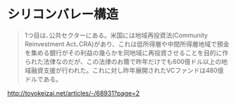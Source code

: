 # シリコンバレー構造

> 1つ目は､公共セクターにある。米国には地域再投資法(Community Reinvestment Act､CRA)があり、これは低所得層や中間所得層地域で預金を集める銀行がその利益の幾らかを同地域に再投資させることを目的に作られた法律なのだが、この法律のお蔭で昨年だけでも600億ドル以上の地域融資支援が行われた。これに対し昨年展開されたVCファンドは480億ドルである。

http://toyokeizai.net/articles/-/68931?page=2